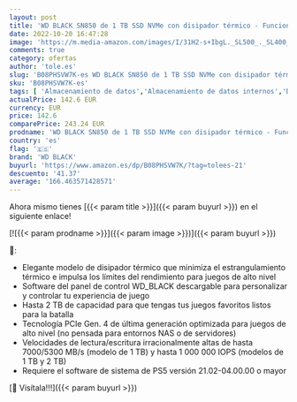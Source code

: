 ```yaml
---
layout: post
title: 'WD BLACK SN850 de 1 TB SSD NVMe con disipador térmico - Funciona con PS5  M.2 2280  PCIe Gen 4  hasta 7000 MB/s velocidad de lectura'
date: 2022-10-20 16:47:28
image: 'https://m.media-amazon.com/images/I/31H2-s+IbgL._SL500_._SL400_.jpg'
comments: true
category: ofertas
author: 'tole.es'
slug: 'B08PHSVW7K-es WD BLACK SN850 de 1 TB SSD NVMe con disipador térmico -...'
sku: 'B08PHSVW7K-es'
tags: [ 'Almacenamiento de datos','Almacenamiento de datos internos','Discos duros sólidos internos','Informática','ps5','wd black','🇪🇸', ]
actualPrice: 142.6 EUR
currency: EUR
price: 142.6
comparePrice: 243.24 EUR
prodname: 'WD BLACK SN850 de 1 TB SSD NVMe con disipador térmico - Funciona con PS5  M.2 2280  PCIe Gen 4  hasta 7000 MB/s velocidad de lectura'
country: 'es'
flag: '🇪🇸'
brand: 'WD BLACK'
buyurl: 'https://www.amazon.es/dp/B08PHSVW7K/?tag=tolees-21'
descuento: '41.37'
average: '166.463571428571'
---
```


Ahora mismo tienes [{{< param title >}}]({{< param buyurl >}}) en el siguiente enlace!

[![{{< param prodname >}}]({{< param image >}})]({{< param buyurl >}})

🔎:

- Elegante modelo de disipador térmico que minimiza el estrangulamiento térmico e impulsa los límites del rendimiento para juegos de alto nivel
- Software del panel de control WD_BLACK descargable para personalizar y controlar tu experiencia de juego
- Hasta 2 TB de capacidad para que tengas tus juegos favoritos listos para la batalla
- Tecnología PCIe Gen. 4 de última generación optimizada para juegos de alto nivel (no pensada para entornos NAS o de servidores)
- Velocidades de lectura/escritura irracionalmente altas de hasta 7000/5300 MB/s (modelo de 1 TB) y hasta 1 000 000 IOPS (modelos de 1 TB y 2 TB)
- Requiere el software de sistema de PS5 versión 21.02-04.00.00 o mayor

[🛒 Visítala!!!]({{< param buyurl >}})

